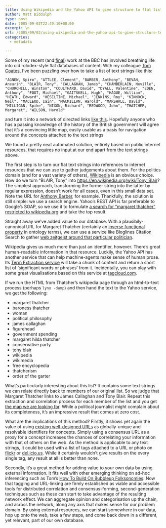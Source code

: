 ```yaml
---
title: Using Wikipedia and the Yahoo API to give structure to flat lists
author: Matt Biddulph
type: post
date: 2005-09-02T22:49:10+00:00
excerpt: \n
url: /2005/09/02/using-wikipedia-and-the-yahoo-api-to-give-structure-to-flat-lists/
categories:
  - metadata

---
```

Some of my recent (and [final][1]) work at the BBC has involved breathing life into old rolodex-style flat databases of content. With my colleague [Tom Coates][2], I&#8217;ve been puzzling over how to take a list of text strings like this:

`"AGNEW, Spiro", "ATTLEE, Clement", "BARBER, Anthony", "BEVAN, Aneurin", "BLAIR, Tony", "CALLAGHAN, James", "CHAMBERLAIN, Neville", "CHURCHILL, Winston", "COULTHARD, David", "DYALL, Valentine", "EDEN, Anthony", "FOOT, Michael", "GAITSKELL, Hugh", "HAGUE, William", "HEATH, Edward", "HESELTINE, Michael", "JENKINS, Roy", "KINNOCK, Neil", "MACLEOD, Iain", "MACMILLAN, Harold", "MARSHALL, David", "MILLIGAN, Spike", "NIXON, Richard", "REDWOOD, John", "THATCHER, Margaret", "WILSON, Harold"`

and turn it into a network of directed links [like this][3]. Hopefully anyone who has a passing knowledge of the history of the British government will agree that it&#8217;s a convincing little map, easily usable as a basis for navigation around the concepts attached to the text strings

We found a pretty neat automated solution, entirely based on public internet resources, that requires no input at our end apart from the text strings above.

<!--more-->

  
The first step is to turn our flat text strings into references to internet resources that we can use to gather judgements about them. For the politics domain (and for a vast variety of others), [Wikipedia][4] is an obvious choice. How do we turn &#8220;BLAIR, Tony&#8221; into <https://en.wikipedia.org/wiki/Tony_Blair>? The simplest approach, transforming the former string into the latter by regular expression, doesn&#8217;t work for all cases, even in this small data set. Note the URL for [Anthony Barber][5], for example. Thankfully, the solution is still simple: we use a search engine. Yahoo&#8217;s REST API is far preferable to Google&#8217;s SOAP, so we use it to formulate [a search for &#8220;margaret thatcher&#8221; restricted to wikipedia.org][6] and take the top result.

Straight away we&#8217;ve added value to our database. With a plausibily-canonical URL for Margaret Thatcher (certainly an [inverse functional property][7] in ontology terms), we can use a service like Bloglines Citation Search to gather [web zeitgeist around that particular politician][8].

Wikipedia gives us much more than just an identifier, however. There&#8217;s great human-readable information in that resource. Luckily, the Yahoo API has another service that can help machine-agents make sense of human prose. Its [Term Extraction service][9] will take a chunk of content and return a short list of &#8216;significant words or phrases&#8217; from it. Incidentally, you can play with some great visualisations based on this service at [tagcloud.com][10].

If we run the HTML from Thatcher&#8217;s wikipedia page through an html-to-text process (perhaps `lynx -dump`) and then hand the text to the Yahoo service, we get the following:

  * margaret thatcher
  * baroness thatcher
  * woman
  * political philosophy
  * james callaghan
  * figurehead
  * government spending
  * margaret hilda thatcher
  * conservative party
  * tony blair
  * wikipedia
  * wikimedia
  * free encyclopedia
  * thatcherism
  * order of the garter

What&#8217;s particularly interesting about this list? It contains some text strings we can relate directly back to members of our original list. So we judge that Margaret Thatcher links to James Callaghan and Tony Blair. Repeat this extraction and correlation process for each member of the list and you get [the map we are looking for][3]. While a political journalist might complain about its completeness, it&#8217;s an impressive result that comes at zero cost.

What are the implications of this method? Firstly, it shows yet again the value of using [existing well-designed URLs][11] as globally-unique and resolvable identifiers for concepts. Simply using a consensus URL as a proxy for a concept increases the chances of correlating your information with that of others on the web. As the method is applicable to any text strings, it could be used with a list of tags attached to a URL or photo on [flickr][12] or [del.icio.us][13]. While it certainly wouldn&#8217;t give results on the every single tag, any result at all is better than none.

Secondly, it&#8217;s a great method for adding value to your own data by using external information. It fits well with other emerging thinking on ad-hoc inferencing such as Tom&#8217;s [How To Build On Bubbleup Folksonomies][14]. Now that tagging and URL-linking are firmly established as viable and accessible tools for distributed correlation and consensus-forming, second-generation techniques such as these can start to take advantage of the resulting network effect. We can aggregate opinion and categorisation up the chain, and across the network, along any axis that makes sense for our problem domain. By using external resources, we can start somewhere in our data, hop up onto the web, take a few steps, and come back down in a different, yet relevant, part of our own database.

 [1]: https://www.hackdiary.com/archives/000068.html
 [2]: https://www.plasticbag.org
 [3]: https://www.hackdiary.com/misc/people.png
 [4]: https://www.wikipedia.org
 [5]: https://en.wikipedia.org/wiki/Lord_Barber
 [6]: https://api.search.yahoo.com/WebSearchService/V1/webSearch?appid=YahooDemo&query=%22margaret%20thatcher%22&site=wikipedia.org
 [7]: https://www.w3.org/TR/owl-ref/#InverseFunctionalProperty-def
 [8]: https://www.bloglines.com/citations?url=https://en.wikipedia.org/wiki/Margaret_Thatcher
 [9]: https://developer.yahoo.net/search/content/V1/termExtraction.html
 [10]: https://www.tagcloud.com/
 [11]: https://www.hackdiary.com/slides/xtech2005/
 [12]: https://www.flickr.com/
 [13]: https://del.icio.us/
 [14]: https://www.plasticbag.org/archives/2005/09/how_to_build_on_bubbleup_folksonomies.shtml